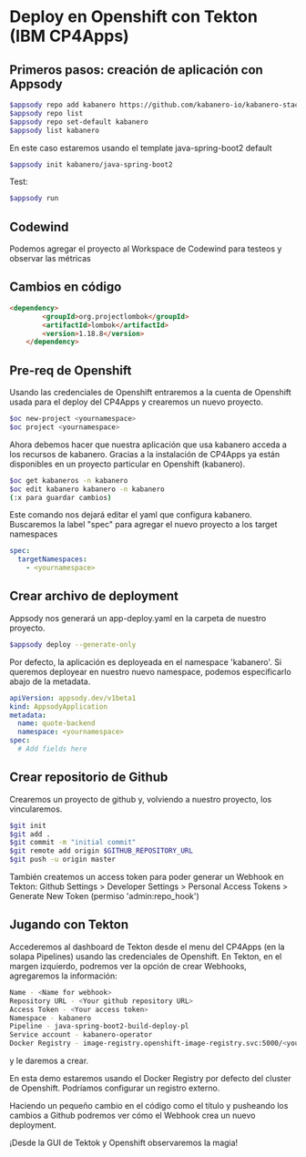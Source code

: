 # Deploy en Openshift con Tekton (IBM CP4Apps)

## Primeros pasos: creación de aplicación con Appsody

```bash
$appsody repo add kabanero https://github.com/kabanero-io/kabanero-stack-hub/releases/download/0.6.3/kabanero-stack-hub-index.yaml
$appsody repo list
$appsody repo set-default kabanero
$appsody list kabanero
```

En este caso estaremos usando el template java-spring-boot2 default

```bash
$appsody init kabanero/java-spring-boot2
```

Test:
```bash
$appsody run
```

## Codewind 

Podemos agregar el proyecto al Workspace de Codewind para testeos y observar las métricas

## Cambios en código

```html
<dependency>
        <groupId>org.projectlombok</groupId>
        <artifactId>lombok</artifactId>
        <version>1.18.8</version>
    </dependency>
```

## Pre-req de Openshift

Usando las credenciales de Openshift entraremos a la cuenta de Openshift usada para el deploy del CP4Apps y crearemos un nuevo proyecto.

```bash
$oc new-project <yournamespace> 
$oc project <yournamespace> 
```
Ahora debemos hacer que nuestra aplicación que usa kabanero acceda a los recursos de kabanero.
Gracias a la instalación de CP4Apps ya están disponibles en un proyecto particular en Openshift (kabanero).

```bash
$oc get kabaneros -n kabanero 
$oc edit kabanero kabanero -n kabanero 
(:x para guardar cambios)
```

Este comando nos dejará editar el yaml que configura kabanero.
Buscaremos la label "spec" para agregar el nuevo proyecto a los target namespaces 

```yaml
spec:
  targetNamespaces:
    - <yournamespace>
```

## Crear archivo de deployment

Appsody nos generará un app-deploy.yaml en la carpeta de nuestro proyecto.

```bash
$appsody deploy --generate-only 
```

Por defecto, la aplicación es deployeada en el namespace 'kabanero'.
Si queremos deployear en nuestro nuevo namespace, podemos especificarlo abajo de la metadata.

```yaml
apiVersion: appsody.dev/v1beta1
kind: AppsodyApplication
metadata:
  name: quote-backend
  namespace: <yournamespace>
spec:
  # Add fields here
```

## Crear repositorio de Github

Crearemos un proyecto de github y, volviendo a nuestro proyecto, los vincularemos.

```bash
$git init
$git add .
$git commit -m "initial commit" 
$git remote add origin $GITHUB_REPOSITORY_URL
$git push -u origin master
```

También createmos un access token para poder generar un Webhook en Tekton:
Github Settings > Developer Settings > Personal Access Tokens > Generate New Token (permiso 'admin:repo_hook')

## Jugando con Tekton

Accederemos al dashboard de Tekton desde el menu del CP4Apps (en la solapa Pipelines) usando las credenciales de Openshift.
En Tekton, en el margen izquierdo, podremos ver la opción de crear Webhooks, agregaremos la información:

```bash
Name - <Name for webhook>
Repository URL - <Your github repository URL>
Access Token - <Your access token>
Namespace - kabanero
Pipeline - java-spring-boot2-build-deploy-pl
Service account - kabanero-operator
Docker Registry - image-registry.openshift-image-registry.svc:5000/<your_project>
```

y le daremos a crear.

En esta demo estaremos usando el Docker Registry por defecto del cluster de Openshift. Podríamos configurar un registro externo.

Haciendo un pequeño cambio en el código como el título y pusheando los cambios a Github podremos ver cómo el Webhook crea un nuevo deployment.

¡Desde la GUI de Tektok y Openshift observaremos la magia!



 